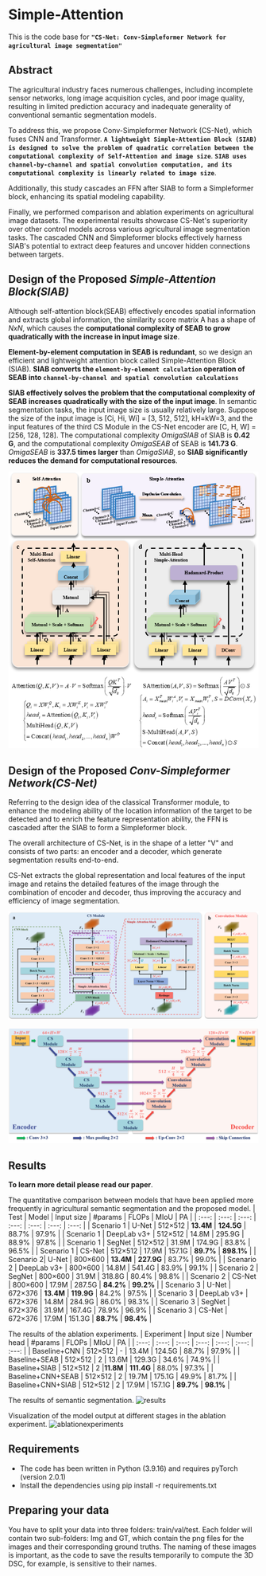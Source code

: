 # Simple-Attention
This is the code base for **`"CS-Net: Conv-Simpleformer Network for agricultural image segmentation"`**

## Abstract
The agricultural industry faces numerous challenges, including incomplete sensor networks, long image acquisition cycles, and poor image quality, resulting in limited prediction accuracy and inadequate generality of conventional semantic segmentation models. 

To address this, we propose Conv-Simpleformer Network (CS-Net), which fuses CNN and Transformer. **`A lightweight Simple-Attention Block (SIAB) is designed to solve the problem of quadratic correlation between the computational complexity of Self-Attention and image size`**. **`SIAB uses channel-by-channel and spatial convolution computation, and its computational complexity is linearly related to image size`**. 

Additionally, this study cascades an FFN after SIAB to form a Simpleformer block, enhancing its spatial modeling capability. 

Finally, we performed comparison and ablation experiments on agricultural image datasets. The experimental results showcase CS-Net's superiority over other control models across various agricultural image segmentation tasks. The cascaded CNN and Simpleformer blocks effectively harness SIAB's potential to extract deep features and uncover hidden connections between targets.

## Design of the Proposed *Simple-Attention Block(SIAB)*
Although self-attention block(SEAB) effectively encodes spatial information and extracts global information, the similarity score matrix A has a shape of *NxN*, which causes the **computational complexity of SEAB to grow quadratically with the increase in input image size**.

**Element-by-element computation in SEAB is redundant**, so we design an efficient and lightweight attention block called Simple-Attention Block (SIAB). **SIAB converts the `element-by-element calculation` operation of SEAB into `channel-by-channel and spatial convolution calculations`**

**SIAB effectively solves the problem that the computational complexity of SEAB increases quadratically with the size of the input image**. In semantic segmentation tasks, the input image size is usually relatively large. Suppose the size of the input image is [Ci, Hi, Wi] = [3, 512, 512], kH=kW=3, and the input features of the third CS Module in the CS-Net encoder are [C, H, W] = [256, 128, 128]. The computational complexity *OmigaSIAB* of SIAB is **0.42 G**, and the computational complexity *OmigaSEAB* of SEAB is **141.73 G**. *OmigaSEAB* is **337.5 times larger** than *OmigaSIAB*, so **SIAB significantly reduces the demand for computational resources**.


![computationalcomplexity](figures/computationalcomplexity.png)


## Design of the Proposed *Conv-Simpleformer Network(CS-Net)*
Referring to the design idea of the classical Transformer module, to enhance the modeling ability of the location information of the target to be detected and to enrich the feature representation ability, the FFN is cascaded after the SIAB to form a Simpleformer block.

The overall architecture of CS-Net, is in the shape of a letter "V" and consists of two parts: an encoder and a decoder, which generate segmentation results end-to-end.

CS-Net extracts the global representation and local features of the input image and retains the detailed features of the image through the combination of encoder and decoder, thus improving the accuracy and efficiency of image segmentation.

![csmodule](figures/csmodule.png)

![structure](figures/structure.png)

## Results
**To learn more detail please read our paper**.

The quantitative comparison between models that have been applied more frequently in agricultural semantic segmentation and the proposed model.
| Test  | Model | Input size | #params | FLOPs | MIoU | PA |
| :---: | :---: | :---: | :---: | :---: | :---: | :---: |
| Scenario 1 | U-Net | 512×512 | **13.4M** | **124.5G** | 88.7% | 97.9% |
| Scenario 1 | DeepLab v3+ | 512×512 | 14.8M | 295.9G | 88.9% | 97.8% | 
| Scenario 1 | SegNet | 512×512 | 31.9M | 174.9G | 83.8% | 96.5% | 
| Scenario 1 | CS-Net | 512×512 | 17.9M | 157.1G | **89.7%** | **898.1%** | 
| Scenario 2| U-Net | 800×600 | **13.4M** | **227.9G** | 83.7% | 99.0% |
| Scenario 2 | DeepLab v3+ | 800×600 | 14.8M | 541.4G | 83.9% | 99.1% | 
| Scenario 2 | SegNet | 800×600 | 31.9M | 318.8G | 80.4% | 98.8% | 
| Scenario 2 | CS-Net | 800×600 | 17.9M | 287.5G | **84.2%** | **99.2%** | 
| Scenario 3 | U-Net | 672×376 | **13.4M** | **119.9G** | 84.2% | 97.5% |
| Scenario 3 | DeepLab v3+ | 672×376 | 14.8M | 284.9G | 86.0% | 98.3% | 
| Scenario 3 | SegNet | 672×376 | 31.9M | 167.4G | 78.9% | 96.9% | 
| Scenario 3 | CS-Net | 672×376 | 17.9M | 151.3G | **88.7%** | **98.4%** | 

The results of the ablation experiments.
| Experiment | Input size | Number head | #params | FLOPs | MIoU | PA |
| :---: | :---: | :---: | :---: | :---: | :---: | :---: |
| Baseline+CNN | 512×512 | - | 13.4M | 124.5G | 88.7% | 97.9% |
| Baseline+SEAB | 512×512 | 2 | 13.6M | 129.3G | 34.6% | 74.9% | 
| Baseline+SIAB | 512×512 | 2 |**11.8M** | **111.4G** | 88.0% | 97.3% | 
| Baseline+CNN+SEAB | 512×512 | 2 | 19.7M | 175.1G | 49.9% | 81.7% | 
| Baseline+CNN+SIAB | 512×512 | 2 | 17.9M | 157.1G | **89.7%** | **98.1%** |

The results of semantic segmentation.
![results](figures/results.png)

Visualization of the model output at different stages in the ablation experiment.
![ablationexperiments](figures/ablationexperiments.png)


## Requirements
- The code has been written in Python (3.9.16) and requires pyTorch (version 2.0.1)
- Install the dependencies using pip install -r requirements.txt

## Preparing your data
You have to split your data into three folders: train/val/test. Each folder will contain two sub-folders: Img and GT, which contain the png files for the images and their corresponding ground truths. The naming of these images is important, as the code to save the results temporarily to compute the 3D DSC, for example, is sensitive to their names.
